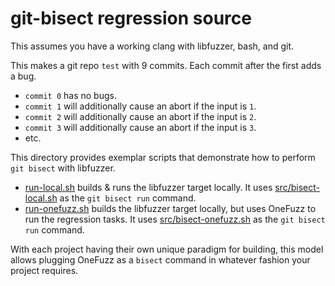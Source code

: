 # git-bisect regression source

This assumes you have a working clang with libfuzzer, bash, and git.

This makes a git repo `test` with 9 commits.  Each commit after the first adds a bug.

* `commit 0` has no bugs.
* `commit 1` will additionally cause an abort if the input is `1`.
* `commit 2` will additionally cause an abort if the input is `2`.
* `commit 3` will additionally cause an abort if the input is `3`.
* etc.

This directory provides exemplar scripts that demonstrate how to perform
 `git bisect` with libfuzzer.

 * [run-local.sh](run-local.sh) builds & runs the libfuzzer target locally.  It uses [src/bisect-local.sh](src/bisect-local.sh) as the `git bisect run` command.
 * [run-onefuzz.sh](run-onefuzz.sh) builds the libfuzzer target locally, but uses OneFuzz to run the regression tasks.  It uses [src/bisect-onefuzz.sh](src/bisect-onefuzz.sh) as the `git bisect run` command.

With each project having their own unique paradigm for building, this model
allows plugging OneFuzz as a `bisect` command in whatever fashion your
project requires.